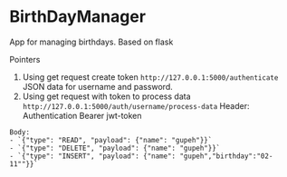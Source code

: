 # BirthDayManager
App for managing birthdays. Based on flask

Pointers
   1. Using get request create token
    `http://127.0.0.1:5000/authenticate`
    JSON data for username and password.   
   2. Using get request with token to process data
    `http://127.0.0.1:5000/auth/username/process-data`
    Header: Authentication Bearer jwt-token
    
    Body: 
    - `{"type": "READ", "payload": {"name": "gupeh"}}`
    - `{"type": "DELETE", "payload": {"name": "gupeh"}}`
    - `{"type": "INSERT", "payload": {"name": "gupeh","birthday":"02-11""}}`
